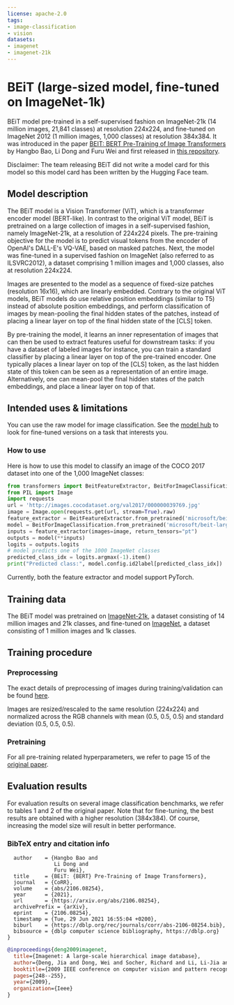 ```yaml
---
license: apache-2.0
tags:
- image-classification
- vision
datasets:
- imagenet
- imagenet-21k
---
```


# BEiT (large-sized model, fine-tuned on ImageNet-1k) 

BEiT model pre-trained in a self-supervised fashion on ImageNet-21k (14 million images, 21,841 classes) at resolution 224x224, and fine-tuned on ImageNet 2012 (1 million images, 1,000 classes) at resolution 384x384. It was introduced in the paper [BEIT: BERT Pre-Training of Image Transformers](https://arxiv.org/abs/2106.08254) by Hangbo Bao, Li Dong and Furu Wei and first released in [this repository](https://github.com/microsoft/unilm/tree/master/beit). 

Disclaimer: The team releasing BEiT did not write a model card for this model so this model card has been written by the Hugging Face team.

## Model description

The BEiT model is a Vision Transformer (ViT), which is a transformer encoder model (BERT-like). In contrast to the original ViT model, BEiT is pretrained on a large collection of images in a self-supervised fashion, namely ImageNet-21k, at a resolution of 224x224 pixels. The pre-training objective for the model is to predict visual tokens from the encoder of OpenAI's DALL-E's VQ-VAE, based on masked patches.
Next, the model was fine-tuned in a supervised fashion on ImageNet (also referred to as ILSVRC2012), a dataset comprising 1 million images and 1,000 classes, also at resolution 224x224.

Images are presented to the model as a sequence of fixed-size patches (resolution 16x16), which are linearly embedded. Contrary to the original ViT models, BEiT models do use relative position embeddings (similar to T5) instead of absolute position embeddings, and perform classification of images by mean-pooling the final hidden states of the patches, instead of placing a linear layer on top of the final hidden state of the [CLS] token.

By pre-training the model, it learns an inner representation of images that can then be used to extract features useful for downstream tasks: if you have a dataset of labeled images for instance, you can train a standard classifier by placing a linear layer on top of the pre-trained encoder. One typically places a linear layer on top of the [CLS] token, as the last hidden state of this token can be seen as a representation of an entire image. Alternatively, one can mean-pool the final hidden states of the patch embeddings, and place a linear layer on top of that.

## Intended uses & limitations

You can use the raw model for image classification. See the [model hub](https://huggingface.co/models?search=microsoft/beit) to look for
fine-tuned versions on a task that interests you.

### How to use

Here is how to use this model to classify an image of the COCO 2017 dataset into one of the 1,000 ImageNet classes:

```python
from transformers import BeitFeatureExtractor, BeitForImageClassification
from PIL import Image
import requests
url = 'http://images.cocodataset.org/val2017/000000039769.jpg'
image = Image.open(requests.get(url, stream=True).raw)
feature_extractor = BeitFeatureExtractor.from_pretrained('microsoft/beit-large-patch16-384')
model = BeitForImageClassification.from_pretrained('microsoft/beit-large-patch16-384')
inputs = feature_extractor(images=image, return_tensors="pt")
outputs = model(**inputs)
logits = outputs.logits
# model predicts one of the 1000 ImageNet classes
predicted_class_idx = logits.argmax(-1).item()
print("Predicted class:", model.config.id2label[predicted_class_idx])
```

Currently, both the feature extractor and model support PyTorch.

## Training data

The BEiT model was pretrained on [ImageNet-21k](http://www.image-net.org/), a dataset consisting of 14 million images and 21k classes, and fine-tuned on [ImageNet](http://www.image-net.org/challenges/LSVRC/2012/), a dataset consisting of 1 million images and 1k classes. 

## Training procedure

### Preprocessing

The exact details of preprocessing of images during training/validation can be found [here](https://github.com/microsoft/unilm/blob/master/beit/datasets.py). 

Images are resized/rescaled to the same resolution (224x224) and normalized across the RGB channels with mean (0.5, 0.5, 0.5) and standard deviation (0.5, 0.5, 0.5).

### Pretraining

For all pre-training related hyperparameters, we refer to page 15 of the [original paper](https://arxiv.org/abs/2106.08254).

## Evaluation results

For evaluation results on several image classification benchmarks, we refer to tables 1 and 2 of the original paper. Note that for fine-tuning, the best results are obtained with a higher resolution (384x384). Of course, increasing the model size will result in better performance.

### BibTeX entry and citation info

```@article{DBLP:journals/corr/abs-2106-08254,
  author    = {Hangbo Bao and
               Li Dong and
               Furu Wei},
  title     = {BEiT: {BERT} Pre-Training of Image Transformers},
  journal   = {CoRR},
  volume    = {abs/2106.08254},
  year      = {2021},
  url       = {https://arxiv.org/abs/2106.08254},
  archivePrefix = {arXiv},
  eprint    = {2106.08254},
  timestamp = {Tue, 29 Jun 2021 16:55:04 +0200},
  biburl    = {https://dblp.org/rec/journals/corr/abs-2106-08254.bib},
  bibsource = {dblp computer science bibliography, https://dblp.org}
}
```

```bibtex
@inproceedings{deng2009imagenet,
  title={Imagenet: A large-scale hierarchical image database},
  author={Deng, Jia and Dong, Wei and Socher, Richard and Li, Li-Jia and Li, Kai and Fei-Fei, Li},
  booktitle={2009 IEEE conference on computer vision and pattern recognition},
  pages={248--255},
  year={2009},
  organization={Ieee}
}
```